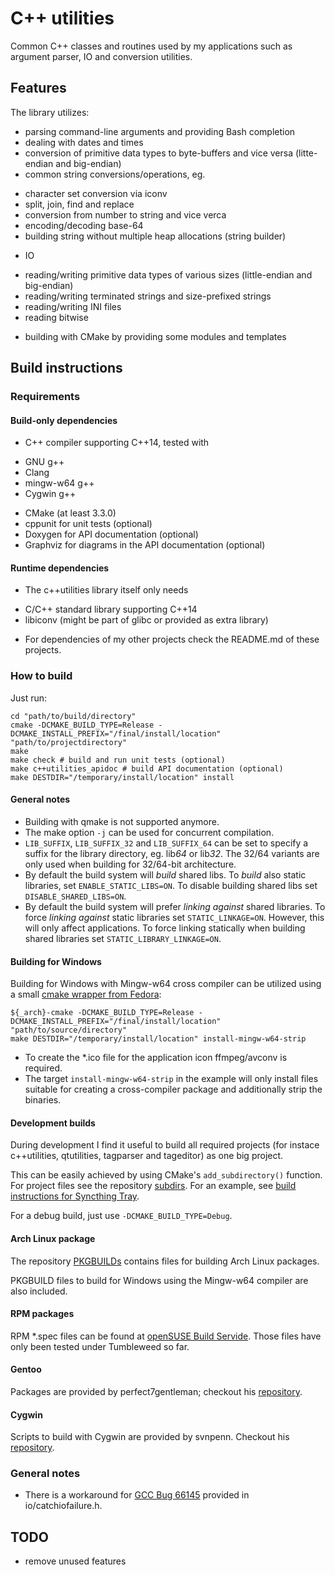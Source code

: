 # C++ utilities
Common C++ classes and routines used by my applications such as argument parser, IO and conversion utilities.

## Features
The library utilizes:
* parsing command-line arguments and providing Bash completion
* dealing with dates and times
* conversion of primitive data types to byte-buffers and vice versa (litte-endian and big-endian)
* common string conversions/operations, eg.
 - character set conversion via iconv
 - split, join, find and replace
 - conversion from number to string and vice verca
 - encoding/decoding base-64
 - building string without multiple heap allocations (string builder)
* IO
 - reading/writing primitive data types of various sizes (little-endian and big-endian)
 - reading/writing terminated strings and size-prefixed strings
 - reading/writing INI files
 - reading bitwise
* building with CMake by providing some modules and templates

## Build instructions
### Requirements
#### Build-only dependencies
* C++ compiler supporting C++14, tested with
 - GNU g++
 - Clang
 - mingw-w64 g++
 - Cygwin g++
* CMake (at least 3.3.0)
* cppunit for unit tests (optional)
* Doxygen for API documentation (optional)
* Graphviz for diagrams in the API documentation (optional)

#### Runtime dependencies
* The c++utilities library itself only needs
 - C/C++ standard library supporting C++14
 - libiconv (might be part of glibc or provided as extra library)
* For dependencies of my other projects check the README.md of these projects.

### How to build
Just run:
```
cd "path/to/build/directory"
cmake -DCMAKE_BUILD_TYPE=Release -DCMAKE_INSTALL_PREFIX="/final/install/location" "path/to/projectdirectory"
make
make check # build and run unit tests (optional)
make c++utilities_apidoc # build API documentation (optional)
make DESTDIR="/temporary/install/location" install
```

#### General notes
* Building with qmake is not supported anymore.
* The make option ```-j``` can be used for concurrent compilation.
* ```LIB_SUFFIX```, ```LIB_SUFFIX_32``` and ```LIB_SUFFIX_64``` can be set to
  specify a suffix for the library directory, eg. lib*64* or lib*32*. The 32/64 variants are only used when building for 32/64-bit architecture.
* By default the build system will *build* shared libs. To *build* also static libraries, set `ENABLE_STATIC_LIBS=ON`. To disable building shared libs
  set `DISABLE_SHARED_LIBS=ON`.
* By default the build system will prefer *linking against* shared libraries. To force *linking against* static libraries set `STATIC_LINKAGE=ON`.
  However, this will only affect applications. To force linking statically when building shared libraries set `STATIC_LIBRARY_LINKAGE=ON`.

#### Building for Windows
Building for Windows with Mingw-w64 cross compiler can be utilized using a small
[cmake wrapper from Fedora](https://aur.archlinux.org/cgit/aur.git/tree/mingw-cmake.sh?h=mingw-w64-cmake):
```
${_arch}-cmake -DCMAKE_BUILD_TYPE=Release -DCMAKE_INSTALL_PREFIX="/final/install/location" "path/to/source/directory"
make DESTDIR="/temporary/install/location" install-mingw-w64-strip
```
* To create the \*.ico file for the application icon ffmpeg/avconv is required.
* The target ```install-mingw-w64-strip``` in the example will only install files
  suitable for creating a cross-compiler package and additionally strip the binaries.

#### Development builds
During development I find it useful to build all required projects (for instace c++utilities, qtutilities, tagparser and tageditor) as one big project.

This can be easily achieved by using CMake's ```add_subdirectory()``` function. For project files
see the repository [subdirs](https://github.com/Martchus/subdirs). For an example, see
[build instructions for Syncthing Tray](https://github.com/Martchus/syncthingtray#building-this-straight).

For a debug build, just use ```-DCMAKE_BUILD_TYPE=Debug```.

#### Arch Linux package
The repository [PKGBUILDs](https://github.com/Martchus/PKGBUILDs) contains files
for building Arch Linux packages.

PKGBUILD files to build for Windows using the Mingw-w64 compiler are also included.

#### RPM packages
RPM \*.spec files can be found at [openSUSE Build Servide](https://build.opensuse.org/project/show/home:mkittler).
Those files have only been tested under Tumbleweed so far.

#### Gentoo
Packages are provided by perfect7gentleman; checkout his [repository](https://github.com/perfect7gentleman/pg_overlay).

#### Cygwin
Scripts to build with Cygwin are provided by svnpenn. Checkout his
[repository](https://github.com/svnpenn/glade).

### General notes
* There is a workaround for [GCC Bug 66145](https://gcc.gnu.org/bugzilla/show_bug.cgi?id=66145) provided
  in io/catchiofailure.h.

## TODO
- remove unused features
